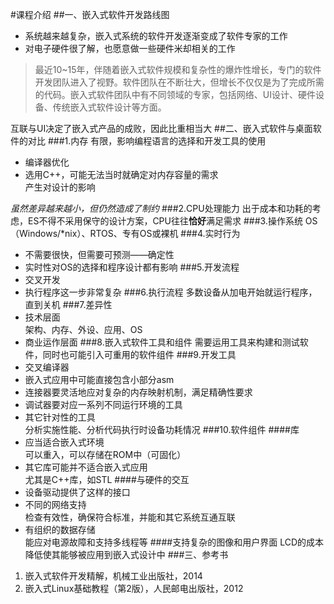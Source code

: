 #课程介绍
##一、嵌入式软件开发路线图
* 系统越来越复杂，嵌入式系统的软件开发逐渐变成了软件专家的工作
* 对电子硬件很了解，也愿意做一些硬件米却相关的工作

> 最近10~15年，伴随着嵌入式软件规模和复杂性的爆炸性增长，专门的软件开发团队进入了视野。软件团队在不断壮大，但增长不仅仅是为了完成所需的代码。嵌入式软件团队中有不同领域的专家，包括网络、UI设计、硬件设备、传统嵌入式软件设计等方面。

互联与UI决定了嵌入式产品的成败，因此比重相当大
##二、嵌入式软件与桌面软件的对比
###1.内存
有限，影响编程语言的选择和开发工具的使用  

* 编译器优化
* 选用C++，可能无法当时就确定对内存容量的需求  
产生对设计的影响

*虽然差异越来越小，但仍然造成了制约*
###2.CPU处理能力
出于成本和功耗的考虑，ES不得不采用保守的设计方案，CPU往往**恰好**满足需求
###3.操作系统
OS（Windows/*nix）、RTOS、专有OS或裸机
###4.实时行为
* 不需要很快，但需要可预测——确定性
* 实时性对OS的选择和程序设计都有影响
###5.开发流程
* 交叉开发
* 执行程序这一步非常复杂
###6.执行流程
多数设备从加电开始就运行程序，直到关机
###7.差异性
* 技术层面  
架构、内存、外设、应用、OS
* 商业运作层面
###8.嵌入式软件工具和组件
需要运用工具来构建和测试软件，同时也可能引入可重用的软件组件
###9.开发工具
* 交叉编译器
* 嵌入式应用中可能直接包含小部分asm
* 连接器要灵活地应对复杂的内存映射机制，满足精确性要求
* 调试器要对应一系列不同运行环境的工具
* 其它针对性的工具  
分析实施性能、分析代码执行时设备功耗情况
###10.软件组件
####库
* 应当适合嵌入式环境  
可以重入，可以存储在ROM中（可固化）
* 其它库可能并不适合嵌入式应用  
尤其是C++库，如STL
####与硬件的交互
* 设备驱动提供了这样的接口
* 不同的网络支持  
检查有效性，确保符合标准，并能和其它系统互通互联
* 有组织的数据存储  
能应对电源故障和支持多线程等
####支持复杂的图像和用户界面
LCD的成本降低使其能够被应用到嵌入式设计中
###三、参考书
1. 嵌入式软件开发精解，机械工业出版社，2014
2. 嵌入式Linux基础教程（第2版），人民邮电出版社，2012